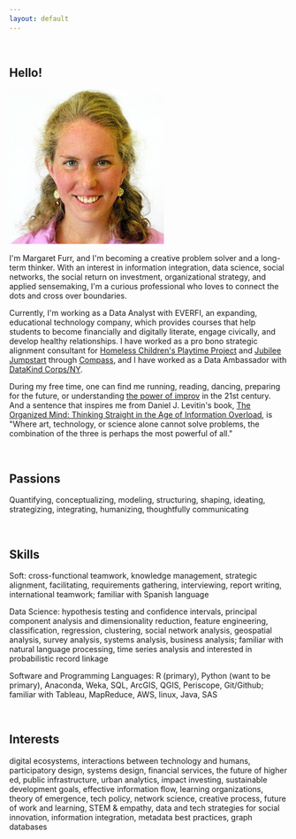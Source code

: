 ```yaml
---
layout: default
---
```


<br>

## Hello!

<img class="profile-picture" src="me.jpg">

I'm Margaret Furr, and I'm becoming a creative problem solver and a long-term thinker. With an interest in information integration, data science, social networks, the social return on investment, organizational strategy, and applied sensemaking, I'm a curious professional who loves to connect the dots and cross over boundaries.

Currently, I'm working as a Data Analyst with EVERFI, an expanding, educational technology company, which provides courses that help students to become financially and digitally literate, engage civically, and develop healthy relationships. I have worked as a pro bono strategic alignment consultant for [Homeless Children's Playtime Project](https://www.playtimeproject.org) and [Jubilee Jumpstart](http://www.jubileejumpstart.org) through [Compass](http://compassprobono.org), and I have worked as a Data Ambassador with [DataKind Corps/NY](http://www.datakind.org). 

During my free time, one can find me running, reading, dancing, preparing for the future, or understanding [the power of improv](http://www.bing.com/videos/search?q=the+power+of+improv&view=detail&mid=D6F586BD43DCC62C7AAED6F586BD43DCC62C7AAE&FORM=VIRE) in the 21st century. And a sentence that inspires me from Daniel J. Levitin's book, [The Organized Mind: Thinking Straight in the Age of Information Overload](https://www.amazon.com/Organized-Mind-Thinking-Straight-Information/dp/0147516315), is "Where art, technology, or science alone cannot solve problems, the combination of the three is perhaps the most powerful of all." 

<br>

## Passions

Quantifying, conceptualizing, modeling, structuring, shaping, ideating, strategizing, integrating, humanizing, thoughtfully communicating

<br>

## Skills

Soft: cross-functional teamwork, knowledge management, strategic alignment, facilitating, requirements gathering, interviewing, report writing, international teamwork; familiar with Spanish language

Data Science: hypothesis testing and confidence intervals, principal component analysis and dimensionality reduction, feature engineering, classification, regression, clustering, social network analysis, geospatial analysis, survey analysis, systems analysis, business analysis; familiar with natural language processing, time series analysis and interested in probabilistic record linkage 

Software and Programming Languages: R (primary), Python (want to be primary), Anaconda, Weka, SQL, ArcGIS, QGIS, Periscope, Git/Github; familiar with Tableau, MapReduce, AWS, linux, Java, SAS

<br>

## Interests

digital ecosystems, interactions between technology and humans, participatory design, systems design, financial services, the future of higher ed, public infrastructure, urban analytics, impact investing, sustainable development goals, effective information flow, learning organizations, theory of emergence, tech policy, network science, creative process, future of work and learning, STEM & empathy, data and tech strategies for social innovation, information integration, metadata best practices, graph databases

<br>

